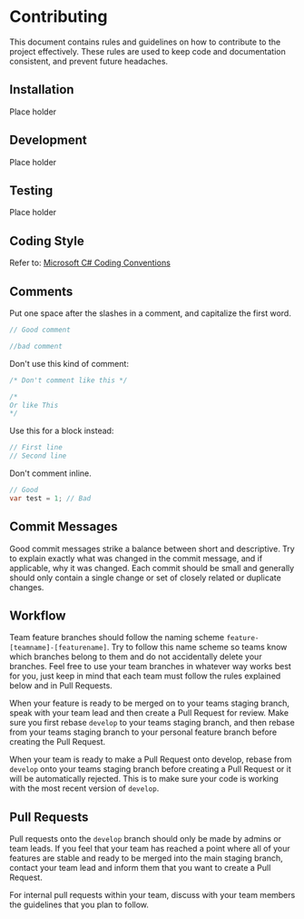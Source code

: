# Contributing
This document contains rules and guidelines on how to contribute to the project effectively. These rules are used to keep code and documentation consistent, and prevent future headaches.

## Installation
Place holder

## Development
Place holder

## Testing
Place holder

## Coding Style
Refer to: [Microsoft C# Coding Conventions](https://docs.microsoft.com/en-us/dotnet/csharp/programming-guide/inside-a-program/coding-conventions)

## Comments
Put one space after the slashes in a comment, and capitalize the first word.

```cs
// Good comment

//bad comment
```

Don't use this kind of comment:

```cs
/* Don't comment like this */

/*
Or like This
*/
```

Use this for a block instead:

```cs
// First line
// Second line
```
Don't comment inline.

```cs
// Good
var test = 1; // Bad
```

## Commit Messages
Good commit messages strike a balance between short and descriptive. Try to explain exactly what was changed in the commit message, and if applicable, why it was changed. Each commit should be small and generally should only contain a single change or set of closely related or duplicate changes. 

## Workflow
Team feature branches should follow the naming scheme `feature-[teamname]-[featurename]`. Try to follow this name scheme so teams know which branches belong to them and do not accidentally delete your branches. Feel free to use your team branches in whatever way works best for you, just keep in mind that each team must follow the rules explained below and in Pull Requests.

When your feature is ready to be merged on to your teams staging branch, speak with your team lead and then create a Pull Request for review. Make sure you first rebase `develop` to your teams staging branch, and then rebase from your teams staging branch to your personal feature branch before creating the Pull Request.

When your team is ready to make a Pull Request onto develop, rebase from `develop` onto your teams staging branch before creating a Pull Request or it will be automatically rejected. This is to make sure your code is working with the most recent version of `develop`.

## Pull Requests
Pull requests onto the `develop` branch should only be made by admins or team leads. If you feel that your team has reached a point where all of your features are stable and ready to be merged into the main staging branch, contact your team lead and inform them that you want to create a Pull Request. 

For internal pull requests within your team, discuss with your team members the guidelines that you plan to follow.